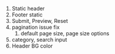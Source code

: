 1. Static header
2. Footer static
  1. Submit, Preview, Reset
3. pagination issue fix
    1. default page size, page size options
4. category, search input
5. Header BG color

